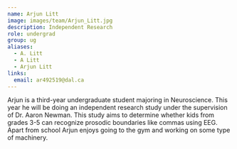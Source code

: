 ```yaml
---
name: Arjun Litt
image: images/team/Arjun_Litt.jpg
description: Independent Research
role: undergrad
group: ug
aliases:
  - A. Litt
  - A Litt
  - Arjun Litt
links:
  email: ar492519@dal.ca
---
```


Arjun is a third-year undergraduate student majoring in Neuroscience. This year he will be doing an independent research study under the supervision of Dr. Aaron Newman. This study aims to determine whether kids from grades 3-5 can recognize prosodic boundaries like commas  using EEG. Apart from school Arjun enjoys going to the gym and working on some type of machinery.